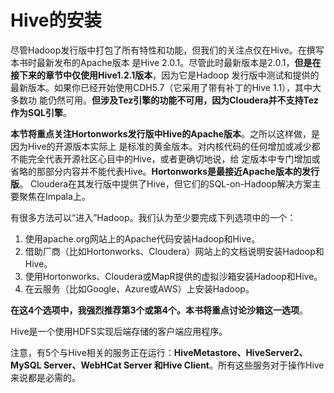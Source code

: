Hive的安装
===================================================================================
尽管Hadoop发行版中打包了所有特性和功能，但我们的关注点仅在Hive。在撰写本书时最新发布的Apache版本
是Hive 2.0.1。尽管此时最新版本是2.0.1，**但是在接下来的章节中仅使用Hive1.2.1版本**，因为它是Hadoop
发行版中测试和提供的最新版本。如果你已经开始使用CDH5.7（它采用了带有补丁的Hive 1.1），其中大多数功
能仍然可用。**但涉及Tez引擎的功能不可用，因为Cloudera并不支持Tez作为SQL引擎**。

**本节将重点关注Hortonworks发行版中Hive的Apache版本**。之所以这样做，是因为Hive的开源版本实际上
是标准的黄金版本。对内核代码的任何增加或减少都不能完全代表开源社区心目中的Hive，或者更确切地说，给
定版本中专门增加或省略的那部分内容并不能代表Hive。**Hortonworks是最接近Apache版本的发行版**。
Cloudera在其发行版中提供了Hive，但它们的SQL-on-Hadoop解决方案主要聚焦在Impala上。

有很多方法可以“进入”Hadoop。我们认为至少要完成下列选项中的一个：
1. 使用apache.org网站上的Apache代码安装Hadoop和Hive。
2. 借助厂商（比如Hortonworks、Cloudera）网站上的文档说明安装Hadoop和Hive。
3. 使用Hortonworks、Cloudera或MapR提供的虚拟沙箱安装Hadoop和Hive。
4. 在云服务（比如Google、Azure或AWS）上安装Hadoop。

**在这4个选项中，我强烈推荐第3个或第4个。本书将重点讨论沙箱这一选项**。

Hive是一个使用HDFS实现后端存储的客户端应用程序。

注意，有5个与Hive相关的服务正在运行：**HiveMetastore、HiveServer2、MySQL Server、WebHCat Server
和Hive Client**。所有这些服务对于操作Hive来说都是必需的。

